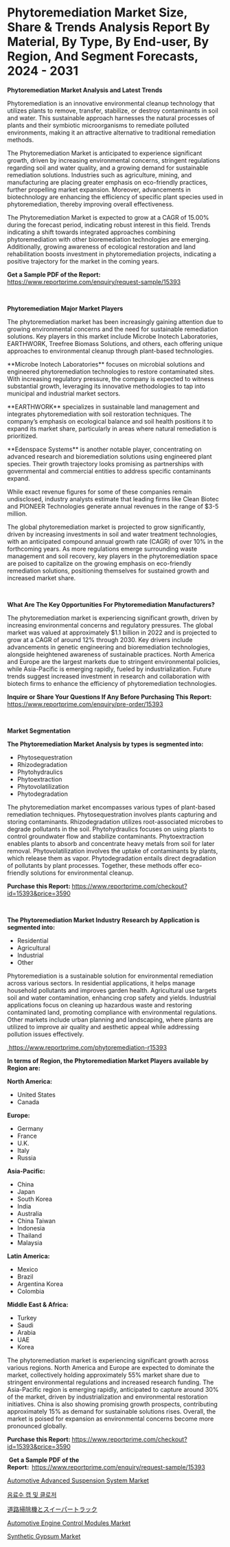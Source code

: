 <p><h1>Phytoremediation Market Size, Share & Trends Analysis Report By Material, By Type, By End-user, By Region, And Segment Forecasts, 2024 - 2031</h1></p><p><strong>Phytoremediation Market Analysis and Latest Trends</strong></p>
<p><p>Phytoremediation is an innovative environmental cleanup technology that utilizes plants to remove, transfer, stabilize, or destroy contaminants in soil and water. This sustainable approach harnesses the natural processes of plants and their symbiotic microorganisms to remediate polluted environments, making it an attractive alternative to traditional remediation methods.</p><p>The Phytoremediation Market is anticipated to experience significant growth, driven by increasing environmental concerns, stringent regulations regarding soil and water quality, and a growing demand for sustainable remediation solutions. Industries such as agriculture, mining, and manufacturing are placing greater emphasis on eco-friendly practices, further propelling market expansion. Moreover, advancements in biotechnology are enhancing the efficiency of specific plant species used in phytoremediation, thereby improving overall effectiveness.</p><p>The Phytoremediation Market is expected to grow at a CAGR of 15.00% during the forecast period, indicating robust interest in this field. Trends indicating a shift towards integrated approaches combining phytoremediation with other bioremediation technologies are emerging. Additionally, growing awareness of ecological restoration and land rehabilitation boosts investment in phytoremediation projects, indicating a positive trajectory for the market in the coming years.</p></p>
<p><strong>Get a Sample PDF of the Report:&nbsp;</strong> <a href="https://www.reportprime.com/enquiry/request-sample/15393">https://www.reportprime.com/enquiry/request-sample/15393</a></p>
<p>&nbsp;</p>
<p><strong>Phytoremediation Major Market Players</strong></p>
<p><p>The phytoremediation market has been increasingly gaining attention due to growing environmental concerns and the need for sustainable remediation solutions. Key players in this market include Microbe Inotech Laboratories, EARTHWORK, Treefree Biomass Solutions, and others, each offering unique approaches to environmental cleanup through plant-based technologies.</p><p>**Microbe Inotech Laboratories** focuses on microbial solutions and engineered phytoremediation technologies to restore contaminated sites. With increasing regulatory pressure, the company is expected to witness substantial growth, leveraging its innovative methodologies to tap into municipal and industrial market sectors.</p><p>**EARTHWORK** specializes in sustainable land management and integrates phytoremediation with soil restoration techniques. The company’s emphasis on ecological balance and soil health positions it to expand its market share, particularly in areas where natural remediation is prioritized.</p><p>**Edenspace Systems** is another notable player, concentrating on advanced research and bioremediation solutions using engineered plant species. Their growth trajectory looks promising as partnerships with governmental and commercial entities to address specific contaminants expand.</p><p>While exact revenue figures for some of these companies remain undisclosed, industry analysts estimate that leading firms like Clean Biotec and PIONEER Technologies generate annual revenues in the range of $3-5 million. </p><p>The global phytoremediation market is projected to grow significantly, driven by increasing investments in soil and water treatment technologies, with an anticipated compound annual growth rate (CAGR) of over 10% in the forthcoming years. As more regulations emerge surrounding waste management and soil recovery, key players in the phytoremediation space are poised to capitalize on the growing emphasis on eco-friendly remediation solutions, positioning themselves for sustained growth and increased market share.</p></p>
<p>&nbsp;</p>
<p><strong>What Are The Key Opportunities For Phytoremediation Manufacturers?</strong></p>
<p><p>The phytoremediation market is experiencing significant growth, driven by increasing environmental concerns and regulatory pressures. The global market was valued at approximately $1.1 billion in 2022 and is projected to grow at a CAGR of around 12% through 2030. Key drivers include advancements in genetic engineering and bioremediation technologies, alongside heightened awareness of sustainable practices. North America and Europe are the largest markets due to stringent environmental policies, while Asia-Pacific is emerging rapidly, fueled by industrialization. Future trends suggest increased investment in research and collaboration with biotech firms to enhance the efficiency of phytoremediation technologies.</p></p>
<p><strong>Inquire or Share Your Questions If Any Before Purchasing This Report:</strong> <a href="https://www.reportprime.com/enquiry/pre-order/15393">https://www.reportprime.com/enquiry/pre-order/15393</a></p>
<p>&nbsp;</p>
<p><strong>Market Segmentation</strong></p>
<p><strong>The Phytoremediation Market Analysis by types is segmented into:</strong></p>
<p><ul><li>Phytosequestration</li><li>Rhizodegradation</li><li>Phytohydraulics</li><li>Phytoextraction</li><li>Phytovolatilization</li><li>Phytodegradation</li></ul></p>
<p><p>The phytoremediation market encompasses various types of plant-based remediation techniques. Phytosequestration involves plants capturing and storing contaminants. Rhizodegradation utilizes root-associated microbes to degrade pollutants in the soil. Phytohydraulics focuses on using plants to control groundwater flow and stabilize contaminants. Phytoextraction enables plants to absorb and concentrate heavy metals from soil for later removal. Phytovolatilization involves the uptake of contaminants by plants, which release them as vapor. Phytodegradation entails direct degradation of pollutants by plant processes. Together, these methods offer eco-friendly solutions for environmental cleanup.</p></p>
<p><strong>Purchase this Report:&nbsp;</strong><a href="https://www.reportprime.com/checkout?id=15393&price=3590">https://www.reportprime.com/checkout?id=15393&price=3590</a></p>
<p>&nbsp;</p>
<p><strong>The Phytoremediation Market Industry Research by Application is segmented into:</strong></p>
<p><ul><li>Residential</li><li>Agricultural</li><li>Industrial</li><li>Other</li></ul></p>
<p><p>Phytoremediation is a sustainable solution for environmental remediation across various sectors. In residential applications, it helps manage household pollutants and improves garden health. Agricultural use targets soil and water contamination, enhancing crop safety and yields. Industrial applications focus on cleaning up hazardous waste and restoring contaminated land, promoting compliance with environmental regulations. Other markets include urban planning and landscaping, where plants are utilized to improve air quality and aesthetic appeal while addressing pollution issues effectively.</p></p>
<p><a href="https://www.reportprime.com/phytoremediation-r15393">&nbsp;https://www.reportprime.com/phytoremediation-r15393</a></p>
<p><strong>In terms of Region, the Phytoremediation Market Players available by Region are:</strong></p>
<p>
    <p> <strong> North America: </strong>
        <ul>
            <li>United States</li>
            <li>Canada</li>
        </ul>
        </p> 
    <p> <strong> Europe: </strong>
        <ul>
            <li>Germany</li>
            <li>France</li>
            <li>U.K.</li>
            <li>Italy</li>
            <li>Russia</li>
        </ul>
        </p> 
    <p> <strong> Asia-Pacific: </strong>
        <ul>
            <li>China</li>
            <li>Japan</li>
            <li>South Korea</li>
            <li>India</li>
            <li>Australia</li>
            <li>China Taiwan</li>
            <li>Indonesia</li>
            <li>Thailand</li>
            <li>Malaysia</li>
        </ul>
        </p> 
    <p> <strong> Latin America: </strong>
        <ul>
            <li>Mexico</li>
            <li>Brazil</li>
            <li>Argentina Korea</li>
            <li>Colombia</li>
        </ul>
        </p> 
    <p> <strong> Middle East & Africa: </strong>
        <ul>
            <li>Turkey</li>
            <li>Saudi</li>
            <li>Arabia</li>
            <li>UAE</li>
            <li>Korea</li>
        </ul>
    </p>
    </p>
<p><p>The phytoremediation market is experiencing significant growth across various regions. North America and Europe are expected to dominate the market, collectively holding approximately 55% market share due to stringent environmental regulations and increased research funding. The Asia-Pacific region is emerging rapidly, anticipated to capture around 30% of the market, driven by industrialization and environmental restoration initiatives. China is also showing promising growth prospects, contributing approximately 15% as demand for sustainable solutions rises. Overall, the market is poised for expansion as environmental concerns become more pronounced globally.</p></p>
<p><strong>Purchase this Report: </strong><a href="https://www.reportprime.com/checkout?id=15393&price=3590">https://www.reportprime.com/checkout?id=15393&price=3590</a></p>
<p>&nbsp;<strong>Get a Sample PDF of the Report:&nbsp;&nbsp;</strong><a href="https://www.reportprime.com/enquiry/request-sample/15393">https://www.reportprime.com/enquiry/request-sample/15393</a></p>
<p><strong></strong></p>
<p><p><a href="https://medium.com/@diengw5_68119/the-growth-of-the-automotive-advanced-suspension-system-market-has-been-significant-driven-by-d354fdf6cbc7">Automotive Advanced Suspension System Market</a></p><p><a href="https://medium.com/@steve.beardmore/%EC%A0%84%EB%9E%B5%EC%A0%81-%EC%8B%9C%EC%9E%A5-%ED%86%B5%EC%B0%B0-%EA%B8%80%EB%A1%9C%EB%B2%8C-%EC%9D%8C%EB%A3%8C-%EC%BA%A1-%EB%B0%8F-%EB%B0%80%ED%8F%90-%EC%8B%9C%EC%9E%A5-%ED%99%98%EA%B2%BD-%ED%83%90%EC%83%89-2024-2031-4d36b7757f7f">음료수 캡 및 클로저</a></p><p><a href="https://medium.com/@jeannesawayn2023/road-sweeping-machine-and-sweeper-truck-market-%E3%81%AF-%E3%82%B3%E3%82%B9%E3%83%88%E7%AE%A1%E7%90%86%E3%81%A8%E5%8A%B9%E7%8E%87%E5%90%91%E4%B8%8A%E3%82%92%E5%84%AA%E5%85%88%E3%81%97%E3%81%BE%E3%81%99-%E3%81%95%E3%82%89%E3%81%AB-%E5%A0%B1%E5%91%8A%E6%9B%B8%E3%81%AF%E5%B8%82%E5%A0%B4%E3%81%AE%E9%9C%80%E8%A6%81%E9%9D%A2%E3%81%A8%E4%BE%9B%E7%B5%A6%E9%9D%A2%E3%81%AE%E4%B8%A1%E6%96%B9%E3%82%92%E3%82%AB%E3%83%90%E3%83%BC%E3%81%97%E3%81%A6%E3%81%84%E3%81%BE%E3%81%99-6f2137e5e0c2">道路掃除機とスイーパートラック</a></p><p><a href="https://issuu.com/reportprime-2/docs/automotive-engine-control-modules-m_b747f844013201">Automotive Engine Control Modules Market</a></p><p><a href="https://medium.com/@anndiaz698/what-is-synthetic-gypsum-market-7fced54fb5dc">Synthetic Gypsum Market</a></p></p>